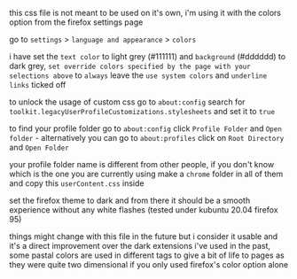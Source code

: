 this css file is not meant to be used on it's own, i'm using it with the colors option from the firefox settings page

go to `settings` > `language and appearance` > `colors`

i have set the `text color` to light grey (#111111) and `background` (#dddddd) to dark grey, `set override colors specified by the page with your selections above` to `always`
leave the `use system colors` and `underline links` ticked off

to unlock the usage of custom css go to `about:config` search for `toolkit.legacyUserProfileCustomizations.stylesheets` and set it to `true`

to find your profile folder go to `about:config` click `Profile Folder` and `Open folder` - alternatively you can go to `about:profiles` click on `Root Directory` and `Open Folder`

your profile folder name is different from other people, if you don't know which is the one you are currently using make a `chrome` folder in all of them and copy this `userContent.css` inside

set the firefox theme to dark and from there it should be a smooth experience without any white flashes (tested under kubuntu 20.04 firefox 95)

things might change with this file in the future but i consider it usable and it's a direct improvement over the dark extensions i've used in the past, some pastal colors are used in different tags to give a bit of life to pages as they were quite two dimensional if you only used firefox's color option alone
